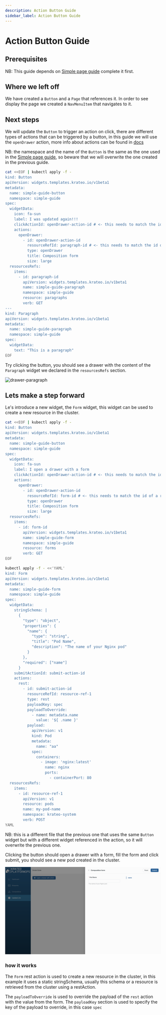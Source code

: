 ```yaml
---
description: Action Button Guide
sidebar_label: Action Button Guide
---
```


# Action Button Guide

## Prerequisites

NB: This guide depends on [Simple page guide](./10-simple-page-guide.md) complete it first.

## Where we left off

We have created a `Button` and a `Page` that references it. In order to see display the page we created a `NavMenuItem` that navigates to it.

## Next steps

We will update the `Button` to trigger an action on click, there are different types of actions that can be triggered by a button, in this guide we will use the `openDrawer` action, more info about actions can be found in [docs](../../20-key-concepts/20-kcp/10-frontend.md)

NB: the namespace and the name of the `Button` is the same as the one used in the [Simple page guide](./10-simple-page-guide.md), so beware that we will overwrite the one created in the previous guide.

```sh
cat <<EOF | kubectl apply -f -
kind: Button
apiVersion: widgets.templates.krateo.io/v1beta1
metadata:
  name: simple-guide-button
  namespace: simple-guide
spec:
  widgetData:
    icon: fa-sun
    label: I was updated again!!!
    clickActionId: openDrawer-action-id # <- this needs to match the id of an action declared below in spec.actions
    actions: 
      openDrawer:
        - id: openDrawer-action-id 
          resourceRefId: paragraph-id # <- this needs to match the id of a resource declared below in spec.resourcesRefs
          type: openDrawer
          title: Composition form
          size: large
  resourcesRefs:
    items:
      - id: paragraph-id
        apiVersion: widgets.templates.krateo.io/v1beta1
        name: simple-guide-paragraph
        namespace: simple-guide
        resource: paragraphs
        verb: GET
---
kind: Paragraph
apiVersion: widgets.templates.krateo.io/v1beta1
metadata:
  name: simple-guide-paragraph
  namespace: simple-guide
spec:
  widgetData:
    text: "This is a paragraph"
EOF
```

Try clicking the button, you should see a drawer with the content of the `Paragraph` widget we declared in the `resourcesRefs` section.

![drawer-paragraph](/img/action-button-guide/01_drawer_paragraph.gif)

## Lets make a step forward

Le's introduce a new widget, the `Form` widget, this widget can be used to create a new resource in the cluster.

```sh
cat <<EOF | kubectl apply -f -
kind: Button
apiVersion: widgets.templates.krateo.io/v1beta1
metadata:
  name: simple-guide-button
  namespace: simple-guide
spec:
  widgetData:
    icon: fa-sun
    label: I open a drawer with a form
    clickActionId: openDrawer-action-id # <- this needs to match the id of an action declared below in spec.actions
    actions: 
      openDrawer:
        - id: openDrawer-action-id 
          resourceRefId: form-id # <- this needs to match the id of a resource declared below in spec.resourcesRefs
          type: openDrawer
          title: Composition form
          size: large
  resourcesRefs:
    items:
      - id: form-id
        apiVersion: widgets.templates.krateo.io/v1beta1
        name: simple-guide-form
        namespace: simple-guide
        resource: forms
        verb: GET
EOF
```

```sh
kubectl apply -f - <<'YAML'
kind: Form
apiVersion: widgets.templates.krateo.io/v1beta1
metadata:
  name: simple-guide-form
  namespace: simple-guide
spec:
  widgetData:
    stringSchema: |
      {
        "type": "object",
        "properties": {
          "name": {
            "type": "string",
            "title": "Pod Name",
            "description": "The name of your Nginx pod"
          }
        },
        "required": ["name"]
      }
    submitActionId: submit-action-id
    actions:
      rest:
        - id: submit-action-id
          resourceRefId: resource-ref-1
          type: rest
          payloadKey: spec
          payloadToOverride:
            - name: metadata.name
              value: '${ .name }'
          payload:
            apiVersion: v1
            kind: Pod
            metadata:
              name: "aa"
            spec:
              containers:
                - image: 'nginx:latest'
                  name: nginx
                  ports:
                    - containerPort: 80
  resourcesRefs:
    items:
      - id: resource-ref-1
        apiVersion: v1
        resource: pods
        name: my-pod-name
        namespace: krateo-system
        verb: POST
YAML
```

NB: this is a different file that the previous one that uses the same `Button` widget but with a different widget referenced in the action, so it will overwrite the previous one.

Clicking the button should open a drawer with a form, fill the form and click submit, you should see a new pod created in the cluster.

![drawer-form](/img/action-button-guide/02_drawer_form.png)

### how it works

The `Form` rest action is used to create a new resource in the cluster, in this example it uses a static stringSchema, usually this schema or a resource is retrieved from the cluster using a restAction.

The `payloadToOverride` is used to override the payload of the `rest` action with the value from the form.
The `payloadKey` section is used to specify the key of the payload to override, in this case `spec`